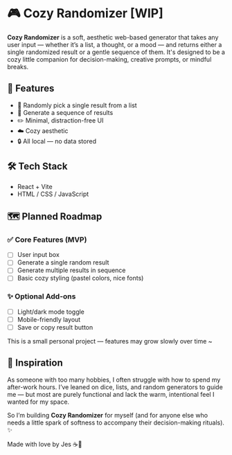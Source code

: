 # 🎮 Cozy Randomizer [WIP]

**Cozy Randomizer** is a soft, aesthetic web-based generator that takes any user input — whether it’s a list, a thought, or a mood — and returns either a single randomized result or a gentle sequence of them. It's designed to be a cozy little companion for decision-making, creative prompts, or mindful breaks.

## 🌼 Features
- 🎲 Randomly pick a single result from a list
- 🧵 Generate a sequence of results
- ✏️ Minimal, distraction-free UI
- ☁️ Cozy aesthetic 
- 🔒 All local — no data stored

## 🛠️ Tech Stack

- React + Vite
- HTML / CSS / JavaScript

## 🗺️ Planned Roadmap

### ✅ Core Features (MVP)
- [ ] User input box
- [ ] Generate a single random result
- [ ] Generate multiple results in sequence
- [ ] Basic cozy styling (pastel colors, nice fonts)

### ✨ Optional Add-ons
- [ ] Light/dark mode toggle
- [ ] Mobile-friendly layout
- [ ] Save or copy result button

This is a small personal project — features may grow slowly over time ~

## 💌 Inspiration

As someone with too many hobbies, I often struggle with how to spend my after-work hours. I’ve leaned on dice, lists, and random generators to guide me — but most are purely functional and lack the warm, intentional feel I wanted for my space.

So I’m building **Cozy Randomizer** for myself (and for anyone else who needs a little spark of softness to accompany their decision-making rituals). ✨

Made with love by Jes ☕🧸
